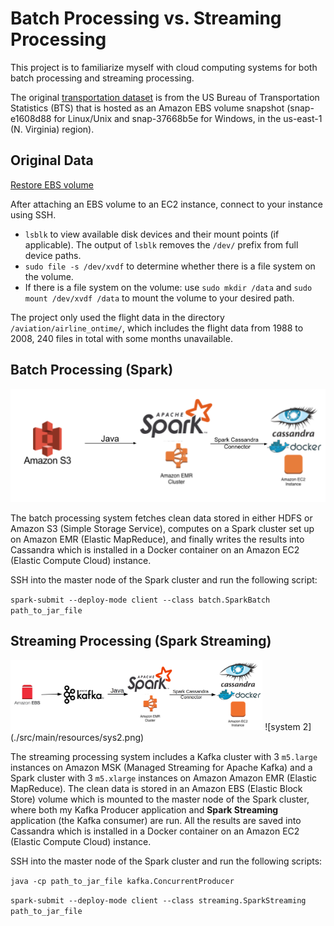 # Batch Processing vs. Streaming Processing

This project is to familiarize myself with cloud computing systems for both batch processing and streaming processing.

The original [transportation dataset](https://aws.amazon.com/datasets/transportation-databases/) is from the US Bureau of Transportation Statistics (BTS) that is hosted as an Amazon EBS volume snapshot (snap-e1608d88 for Linux/Unix and snap-37668b5e for Windows, in the us-east-1 (N. Virginia) region).

## Original Data

[Restore EBS volume](https://docs.aws.amazon.com/AWSEC2/latest/UserGuide/ebs-creating-volume.html#ebs-create-volume-from-snapshot)

After attaching an EBS volume to an EC2 instance, connect to your instance using SSH.
* `lsblk` to view available disk devices and their mount points (if applicable). The output of `lsblk` removes the `/dev/` prefix from full device paths.
* `sudo file -s /dev/xvdf` to determine whether there is a file system on the volume.
* If there is a file system on the volume: use `sudo mkdir /data` and `sudo mount /dev/xvdf /data` to mount the volume to your desired path.

The project only used the flight data in the directory `/aviation/airline_ontime/`, which includes the flight data from 1988 to 2008, 240 files in total with some months unavailable.

## Batch Processing (Spark)

![system 1](./src/main/resources/sys1.png)

The batch processing system fetches clean data stored in either HDFS or Amazon S3 (Simple Storage Service), computes on a Spark
cluster set up on Amazon EMR (Elastic MapReduce), and finally writes the results into Cassandra which is
installed in a Docker container on an Amazon EC2 (Elastic Compute Cloud) instance.

SSH into the master node of the Spark cluster and run the following script:

`spark-submit --deploy-mode client --class batch.SparkBatch path_to_jar_file`

## Streaming Processing (Spark Streaming)

<img style="width: 80%;" src="./src/main/resources/sys2.png">
![system 2](./src/main/resources/sys2.png)

The streaming processing system includes a Kafka cluster with 3 `m5.large` instances on Amazon MSK (Managed Streaming for Apache Kafka) and a Spark cluster with 3 `m5.xlarge` instances on Amazon Amazon EMR (Elastic MapReduce). The clean data is stored in an Amazon EBS (Elastic Block Store) volume which is mounted to the master node of the Spark cluster, where both my Kafka Producer application and **Spark Streaming** application (the Kafka consumer) are run. All the results are saved into Cassandra which is installed in a Docker container on an Amazon EC2 (Elastic Compute Cloud) instance.

SSH into the master node of the Spark cluster and run the following scripts:

`java -cp path_to_jar_file kafka.ConcurrentProducer`

`spark-submit --deploy-mode client --class streaming.SparkStreaming path_to_jar_file`